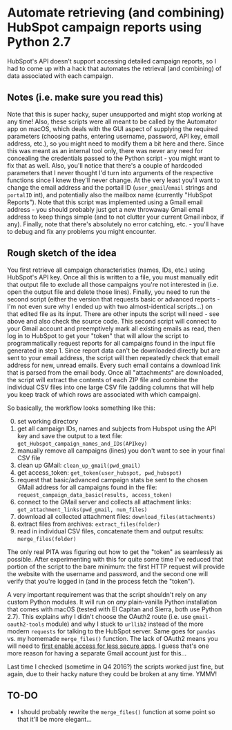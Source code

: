 # Automate retrieving (and combining) HubSpot campaign reports using Python 2.7
HubSpot's API doesn't support accessing detailed campaign reports, so I had to come up with a hack that automates the retrieval (and combining) of data associated with each campaign.

## Notes (i.e. make sure you read this)
Note that this is super hacky, super unsupported and might stop working at any time! Also, these scripts were all meant to be called by the Automator app on macOS, which deals with the GUI aspect of supplying the required parameters (choosing paths, entering username, password, API key, email address, etc.), so you might need to modify them a bit here and there. Since this was meant as an internal tool only, there was never any need for concealing the credentials passed to the Python script - you might want to fix that as well. Also, you'll notice that there's a couple of hardcoded parameters that I never thought I'd turn into arguments of the respective functions since I knew they'll never change. At the very least you'll want to change the email address and the portail ID (`user_gmail`/`email` strings and `portalID` int), and potentially also the mailbox name (currently "HubSpot Reports"). Note that this script was implemented using a Gmail email address - you should probably just get a new throwaway Gmail email address to keep things simple (and to not clutter your current Gmail inbox, if any). Finally, note that there's absolutely no error catching, etc. - you'll have to debug and fix any problems you might encounter.

## Rough sketch of the idea
You first retrieve all campaign characteristics (names, IDs, etc.) using HubSpot's API key. Once all this is written to a file, you must manually edit that output file to exclude all those campaigns you're not interested in (i.e. open the output file and delete those lines). Finally, you need to run the second script (either the version that requests basic or advanced reports - I'm not even sure why I ended up with two almost-identical scripts...) on that edited file as its input. There are other inputs the script will need - see above and also check the source code. This second script will connect to your Gmail account and preemptively mark all existing emails as read, then log in to HubSpot to get your "token" that will allow the script to programmatically request reports for all campaigns found in the input file generated in step 1. Since report data can't be downloaded directly but are sent to your email address, the script will then repeatedly check that email address for new, unread emails. Every such email contains a download link that is parsed from the email body. Once all "attachments" are downloaded, the script will extract the contents of each ZIP file and combine the individual CSV files into one large CSV file (adding columns that will help you keep track of which rows are associated with which campaign).

So basically, the workflow looks something like this:

0. set working directory
1. get all campaign IDs, names and subjects from Hubspot using the API key and save the output to a text file: `get_Hubspot_campaign_names_and_IDs(APIkey)`
2. manually remove all campaigns (lines) you don't want to see in your final CSV file
3. clean up GMail: `clean_up_gmail(pwd_gmail)`
4. get access_token: `get_token(user_hubspot, pwd_hubspot)`
5. request that basic/advanced campaign stats be sent to the chosen GMail address for all campaigns found in the file: `request_campaign_data_basic(results, access_token)`
6. connect to the GMail server and collects all attachment links: `get_attachment_links(pwd_gmail, num_files)`
7. download all collected attachment files: `download_files(attachments)`
8. extract files from archives: `extract_files(folder)`
9. read in individual CSV files, concatenate them and output results: `merge_files(folder)`

The only real PITA was figuring out how to get the "token" as seamlessly as possible. After experimenting with this for quite some time I've reduced that portion of the script to the bare minimum: the first HTTP request will provide the website with the username and password, and the second one will verify that you're logged in (and in the process fetch the "token").

A very important requirement was that the script shouldn't rely on any custom Python modules. It will run on *any* plain-vanilla Python installation that comes with macOS (tested with El Capitan and Sierra, both use Python 2.7). This explains why I didn't choose the OAuth2 route (i.e. use `gmail-oauth2-tools` module) and why I stuck to `urllib2` instead of the more modern `requests` for talking to the HubSpot server. Same goes for `pandas` vs. my homemade `merge_files()` function. The lack of OAuth2 means you will need to [first enable access for less secure apps](https://www.google.com/settings/security/lesssecureapps). I guess that's one more reason for having a separate Gmail account just for this...

Last time I checked (sometime in Q4 2016?) the scripts worked just fine, but again, due to their hacky nature they could be broken at any time. YMMV!

## TO-DO
- I should probably rewrite the `merge_files()` function at some point so that it'll be more elegant...
